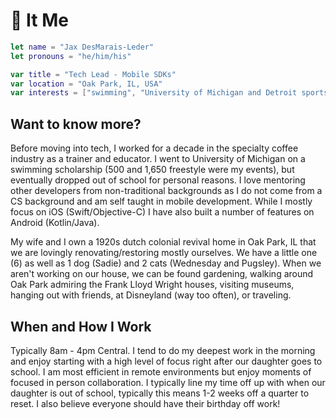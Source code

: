 # 👻 It Me

```swift
let name = "Jax DesMarais-Leder"
let pronouns = "he/him/his"

var title = "Tech Lead - Mobile SDKs"
var location = "Oak Park, IL, USA"
var interests = ["swimming", "University of Michigan and Detroit sports", "home renovations", "coffee", "tattoos"]
```

## Want to know more?

Before moving into tech, I worked for a decade in the specialty coffee industry as a trainer and educator. I went to University of Michigan on a swimming scholarship (500 and 1,650 freestyle were my events), but eventually dropped out of school for personal reasons. I love mentoring other developers from non-traditional backgrounds as I do not come from a CS background and am self taught in mobile development. While I mostly focus on iOS (Swift/Objective-C) I have also built a number of features on Android (Kotlin/Java).

My wife and I own a 1920s dutch colonial revival home in Oak Park, IL that we are lovingly renovating/restoring mostly ourselves. We have a little one (6) as well as 1 dog (Sadie) and 2 cats (Wednesday and Pugsley). When we aren't working on our house, we can be found gardening, walking around Oak Park admiring the Frank Lloyd Wright houses, visiting museums, hanging out with friends, at Disneyland (way too often), or traveling.

## When and How I Work

Typically 8am - 4pm Central. I tend to do my deepest work in the morning and enjoy starting with a high level of focus right after our daughter goes to school. I am most efficient in remote environments but enjoy moments of focused in person collaboration. I typically line my time off up with when our daughter is out of school, typically this means 1-2 weeks off a quarter to reset. I also believe everyone should have their birthday off work!
